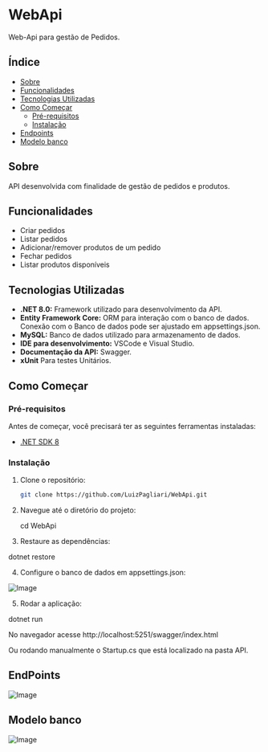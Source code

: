 # WebApi
Web-Api para gestão de Pedidos.

## Índice

- [Sobre](#sobre)
- [Funcionalidades](#funcionalidades)
- [Tecnologias Utilizadas](#tecnologias-utilizadas)
- [Como Começar](#como-começar)
  - [Pré-requisitos](#pré-requisitos)
  - [Instalação](#instalação)
- [Endpoints](#endpoints)
- [Modelo banco](#modelo-banco)

## Sobre
API desenvolvida com finalidade de gestão de pedidos e produtos.

## Funcionalidades

- Criar pedidos
- Listar pedidos
- Adicionar/remover produtos de um pedido
- Fechar pedidos
- Listar produtos disponíveis

## Tecnologias Utilizadas
- **.NET 8.0:** Framework utilizado para desenvolvimento da API. 
- **Entity Framework Core:** ORM para interação com o banco de dados.
Conexão com o Banco de dados pode ser ajustado em appsettings.json.
- **MySQL:** Banco de dados utilizado para armazenamento de dados.
- **IDE para desenvolvimento:** VSCode e Visual Studio.
- **Documentação da API:** Swagger.
- **xUnit** Para testes Unitários.

## Como Começar

### Pré-requisitos

Antes de começar, você precisará ter as seguintes ferramentas instaladas:

- [.NET SDK 8](https://dotnet.microsoft.com/download/dotnet/8.0)

### Instalação

1. Clone o repositório:

   ```bash
   git clone https://github.com/LuizPagliari/WebApi.git

2. Navegue até o diretório do projeto:

    cd WebApi

3. Restaure as dependências:

dotnet restore

4. Configure o banco de dados em appsettings.json:

![Image](Assets/stringbanco.jpeg)

5. Rodar a aplicação:

dotnet run

No navegador acesse http://localhost:5251/swagger/index.html

Ou rodando manualmente o Startup.cs que está localizado na pasta API.

## EndPoints

![Image](Assets/Swagger.jpeg)

## Modelo banco

![Image](Assets/Banco.jpeg)
